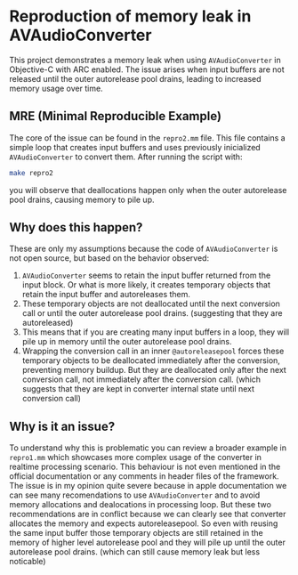 # Reproduction of memory leak in AVAudioConverter
This project demonstrates a memory leak when using `AVAudioConverter` in Objective-C with ARC enabled. The issue arises when input buffers are not released until the outer autorelease pool drains, leading to increased memory usage over time.

## MRE (Minimal Reproducible Example)
The core of the issue can be found in the `repro2.mm` file. This file contains a simple loop that creates input buffers and uses previously inicialized `AVAudioConverter` to convert them. After running the script with:
```bash
make repro2
```
you will observe that deallocations happen only when the outer autorelease pool drains, causing memory to pile up.

## Why does this happen?
These are only my assumptions because the code of `AVAudioConverter` is not open source, but based on the behavior observed:
1. `AVAudioConverter` seems to retain the input buffer returned from the input block. Or what is more likely, it creates temporary objects that retain the input buffer and autoreleases them.
2. These temporary objects are not deallocated until the next conversion call or until the outer autorelease pool drains. (suggesting that they are autoreleased)
3. This means that if you are creating many input buffers in a loop, they will pile up in memory until the outer autorelease pool drains.
4. Wrapping the conversion call in an inner `@autoreleasepool` forces these temporary objects to be deallocated immediately after the conversion, preventing memory buildup. But they are deallocated only after the next conversion call, not immediately after the conversion call. (which suggests that they are kept in converter internal state until next conversion call)

## Why is it an issue?
To understand why this is problematic you can review a broader example in `repro1.mm` which showcases more complex usage of the converter in realtime processing scenario. This behaviour is not even mentioned in the official documentation or any comments in header files of the framework.
The issue is in my opinion quite severe because in apple documentation we can see many recomendations to use `AVAudioConverter` and to avoid memory allocations and dealocations in processing loop. But these two recommendations are in conflict because we can clearly see that converter allocates the memory and expects autoreleasepool.
So even with reusing the same input buffer those temporary objects are still retained in the memory of higher level autorelease pool and they will pile up until the outer autorelease pool drains. (which can still cause memory leak but less noticable)
